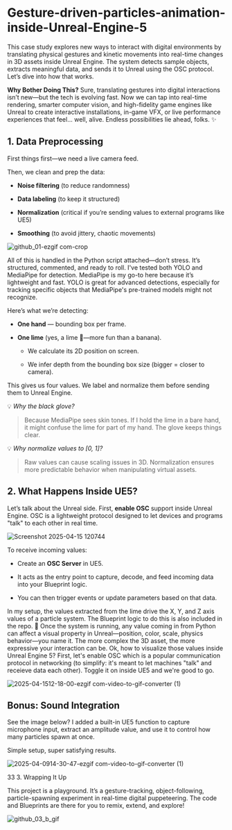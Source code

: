 # Gesture-driven-particles-animation-inside-Unreal-Engine-5
This case study explores new ways to interact with digital environments by translating physical gestures and kinetic movements into real-time changes in 3D assets inside Unreal Engine. The system detects sample objects, extracts meaningful data, and sends it to Unreal using the OSC protocol. Let’s dive into how that works.

**Why Bother Doing This?**
Sure, translating gestures into digital interactions isn’t new—but the tech is evolving fast. Now we can tap into real-time rendering, smarter computer vision, and high-fidelity game engines like Unreal to create interactive installations, in-game VFX, or live performance experiences that feel... well, alive. Endless possibilities lie ahead, folks. ✨

## 1. Data Preprocessing
First things first—we need a live camera feed.

Then, we clean and prep the data:

* **Noise filtering** (to reduce randomness)

* **Data labeling** (to keep it structured)

* **Normalization** (critical if you’re sending values to external programs like UE5)

* **Smoothing** (to avoid jittery, chaotic movements)

![github_01-ezgif com-crop](https://github.com/user-attachments/assets/f4923e30-5a19-4ac5-baf3-1e72010edcc0)

All of this is handled in the Python script attached—don’t stress. It’s structured, commented, and ready to roll.
I've tested both YOLO and MediaPipe for detection. MediaPipe is my go-to here because it’s lightweight and fast. YOLO is great for advanced detections, especially for tracking specific objects that MediaPipe's pre-trained models might not recognize.

Here’s what we’re detecting:

* **One hand** — bounding box per frame.

* **One lime** (yes, a lime 🍋—more fun than a banana).

  * We calculate its 2D position on screen.

  * We infer depth from the bounding box size (bigger = closer to camera).

This gives us four values. We label and normalize them before sending them to Unreal Engine.

💡 *Why the black glove?*
> Because MediaPipe sees skin tones. If I hold the lime in a bare hand, it might confuse the lime for part of my hand. The glove keeps things clear.

💡 *Why normalize values to [0, 1]?*
> Raw values can cause scaling issues in 3D. Normalization ensures more predictable behavior when manipulating virtual assets.

## 2. What Happens Inside UE5?

Let’s talk about the Unreal side.
First, **enable OSC** support inside Unreal Engine. OSC is a lightweight protocol designed to let devices and programs "talk" to each other in real time.

![Screenshot 2025-04-15 120744](https://github.com/user-attachments/assets/abd81f34-3e0a-46e5-94cd-304a74831098)

To receive incoming values:

* Create an **OSC Server** in UE5.

* It acts as the entry point to capture, decode, and feed incoming data into your Blueprint logic.

* You can then trigger events or update parameters based on that data.

In my setup, the values extracted from the lime drive the X, Y, and Z axis values of a particle system. The Blueprint logic to do this is also included in the repo. 🧩
Once the system is running, any value coming in from Python can affect a visual property in Unreal—position, color, scale, physics behavior—you name it. The more complex the 3D asset, the more expressive your interaction can be.
Ok, how to visualize those values inside Unreal Engine 5? First, let's enable OSC which is a popular communication protocol in networking (to simplify: it's meant to let machines "talk" and receieve data each other). Toggle it on inside UE5 and we're good to go. 

![2025-04-1512-18-00-ezgif com-video-to-gif-converter (1)](https://github.com/user-attachments/assets/88c37293-cfb6-4d82-9c25-577db7151d4f)

## Bonus: Sound Integration

See the image below? I added a built-in UE5 function to capture microphone input, extract an amplitude value, and use it to control how many particles spawn at once.

Simple setup, super satisfying results.

![2025-04-0914-30-47-ezgif com-video-to-gif-converter (1)](https://github.com/user-attachments/assets/08ac0741-436c-47ca-8433-d23388ea6d57)

33 3. Wrapping It Up

This project is a playground. It’s a gesture-tracking, object-following, particle-spawning experiment in real-time digital puppeteering. The code and Blueprints are there for you to remix, extend, and explore!

![github_03_b_gif](https://github.com/user-attachments/assets/6be5486d-caaa-4fe8-a8a0-e75aa474fba4)




